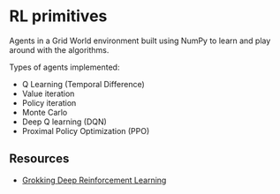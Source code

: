 # RL primitives

Agents in a Grid World environment built using NumPy to learn and play around with the
algorithms.

Types of agents implemented:
- Q Learning (Temporal Difference)
- Value iteration
- Policy iteration
- Monte Carlo
- Deep Q learning (DQN)
- Proximal Policy Optimization (PPO)

## Resources

- [Grokking Deep Reinforcement Learning](https://www.amazon.com/Grokking-Reinforcement-Learning-Miguel-Morales/dp/1617295450/ref=sr_1_1?crid=3M8QISMRAOYOL&keywords=grokking+reinforcement+learning&qid=1669779751&sprefix=grokking+reinforcement+leanr%2Caps%2C702&sr=8-1)
